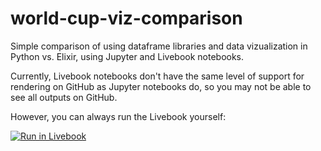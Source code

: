 # world-cup-viz-comparison

Simple comparison of using dataframe libraries and data vizualization in Python vs. Elixir, using Jupyter and Livebook notebooks.

Currently, Livebook notebooks don't have the same level of support for rendering on GitHub as Jupyter notebooks do, so you may not be able to see all outputs on GitHub.

However, you can always run the Livebook yourself:

[![Run in Livebook](https://livebook.dev/badge/v1/pink.svg)](https://github.com/aedwardg/world-cup-viz-comparison/blob/main/world_cup_elixir.livemd)
